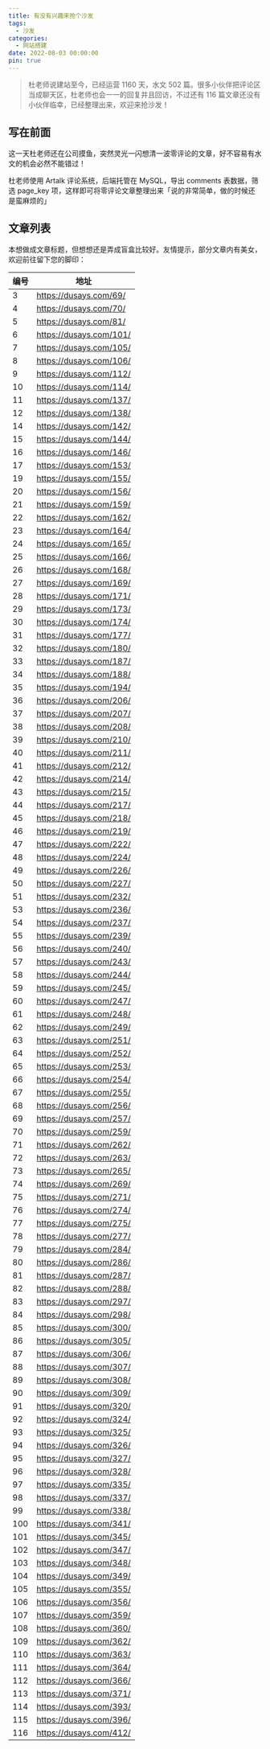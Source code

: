 ```yaml
---
title: 有没有兴趣来抢个沙发
tags:
  - 沙发
categories:
  - 网站搭建
date: 2022-08-03 00:00:00
pin: true
---
```


> 杜老师说建站至今，已经运营 1160 天，水文 502 篇。很多小伙伴把评论区当成聊天区，杜老师也会一一的回复并且回访，不过还有 116 篇文章还没有小伙伴临幸，已经整理出来，欢迎来抢沙发！

<!-- more -->

## 写在前面

这一天杜老师还在公司摸鱼，突然灵光一闪想清一波零评论的文章，好不容易有水文的机会必然不能错过！

杜老师使用 Artalk 评论系统，后端托管在 MySQL，导出 comments 表数据，筛选 page_key 项，这样即可将零评论文章整理出来「说的非常简单，做的时候还是蛮麻烦的」

## 文章列表

本想做成文章标题，但想想还是弄成盲盒比较好。友情提示，部分文章内有美女，欢迎前往留下您的脚印：

| 编号 | 地址 |
| - | - |
| 3   | https://dusays.com/69/  |
| 4   | https://dusays.com/70/  |
| 5   | https://dusays.com/81/  |
| 6   | https://dusays.com/101/ |
| 7   | https://dusays.com/105/ |
| 8   | https://dusays.com/106/ |
| 9   | https://dusays.com/112/ |
| 10  | https://dusays.com/114/ |
| 11  | https://dusays.com/137/ |
| 12  | https://dusays.com/138/ |
| 14  | https://dusays.com/142/ |
| 15  | https://dusays.com/144/ |
| 16  | https://dusays.com/146/ |
| 17  | https://dusays.com/153/ |
| 19  | https://dusays.com/155/ |
| 20  | https://dusays.com/156/ |
| 21  | https://dusays.com/159/ |
| 22  | https://dusays.com/162/ |
| 23  | https://dusays.com/164/ |
| 24  | https://dusays.com/165/ |
| 25  | https://dusays.com/166/ |
| 26  | https://dusays.com/168/ |
| 27  | https://dusays.com/169/ |
| 28  | https://dusays.com/171/ |
| 29  | https://dusays.com/173/ |
| 30  | https://dusays.com/174/ |
| 31  | https://dusays.com/177/ |
| 32  | https://dusays.com/180/ |
| 33  | https://dusays.com/187/ |
| 34  | https://dusays.com/188/ |
| 35  | https://dusays.com/194/ |
| 36  | https://dusays.com/206/ |
| 37  | https://dusays.com/207/ |
| 38  | https://dusays.com/208/ |
| 39  | https://dusays.com/210/ |
| 40  | https://dusays.com/211/ |
| 41  | https://dusays.com/212/ |
| 42  | https://dusays.com/214/ |
| 43  | https://dusays.com/215/ |
| 44  | https://dusays.com/217/ |
| 45  | https://dusays.com/218/ |
| 46  | https://dusays.com/219/ |
| 47  | https://dusays.com/222/ |
| 48  | https://dusays.com/224/ |
| 49  | https://dusays.com/226/ |
| 50  | https://dusays.com/227/ |
| 51  | https://dusays.com/232/ |
| 53  | https://dusays.com/236/ |
| 54  | https://dusays.com/237/ |
| 55  | https://dusays.com/239/ |
| 56  | https://dusays.com/240/ |
| 57  | https://dusays.com/243/ |
| 58  | https://dusays.com/244/ |
| 59  | https://dusays.com/245/ |
| 60  | https://dusays.com/247/ |
| 61  | https://dusays.com/248/ |
| 62  | https://dusays.com/249/ |
| 63  | https://dusays.com/251/ |
| 64  | https://dusays.com/252/ |
| 65  | https://dusays.com/253/ |
| 66  | https://dusays.com/254/ |
| 67  | https://dusays.com/255/ |
| 68  | https://dusays.com/256/ |
| 69  | https://dusays.com/257/ |
| 70  | https://dusays.com/259/ |
| 71  | https://dusays.com/262/ |
| 72  | https://dusays.com/263/ |
| 73  | https://dusays.com/265/ |
| 74  | https://dusays.com/269/ |
| 75  | https://dusays.com/271/ |
| 76  | https://dusays.com/274/ |
| 77  | https://dusays.com/275/ |
| 78  | https://dusays.com/277/ |
| 79  | https://dusays.com/284/ |
| 80  | https://dusays.com/286/ |
| 81  | https://dusays.com/287/ |
| 82  | https://dusays.com/288/ |
| 83  | https://dusays.com/297/ |
| 84  | https://dusays.com/298/ |
| 85  | https://dusays.com/300/ |
| 86  | https://dusays.com/305/ |
| 87  | https://dusays.com/306/ |
| 88  | https://dusays.com/307/ |
| 89  | https://dusays.com/308/ |
| 90  | https://dusays.com/309/ |
| 91  | https://dusays.com/320/ |
| 92  | https://dusays.com/324/ |
| 93  | https://dusays.com/325/ |
| 94  | https://dusays.com/326/ |
| 95  | https://dusays.com/327/ |
| 96  | https://dusays.com/328/ |
| 97  | https://dusays.com/335/ |
| 98  | https://dusays.com/337/ |
| 99  | https://dusays.com/338/ |
| 100 | https://dusays.com/341/ |
| 101 | https://dusays.com/345/ |
| 102 | https://dusays.com/347/ |
| 103 | https://dusays.com/348/ |
| 104 | https://dusays.com/349/ |
| 105 | https://dusays.com/355/ |
| 106 | https://dusays.com/356/ |
| 107 | https://dusays.com/359/ |
| 108 | https://dusays.com/360/ |
| 109 | https://dusays.com/362/ |
| 110 | https://dusays.com/363/ |
| 111 | https://dusays.com/364/ |
| 112 | https://dusays.com/366/ |
| 113 | https://dusays.com/371/ |
| 114 | https://dusays.com/393/ |
| 115 | https://dusays.com/396/ |
| 116 | https://dusays.com/412/ |